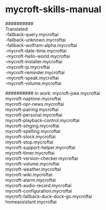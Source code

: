 # mycroft-skills-manual  
##########  
Translated:  
-fallback-query.mycroftai  
-fallback-unknown.mycroftai  
-fallback-wolfram-alpha.mycroftai  
-mycroft-date-time.mycroftai  
-mycroft-hello-world.mycroftai  
-mycroft-installer.mycroftai  
-mycroft-ip.mycroftai  
-mycroft-reminder.mycroftai  
-mycroft-speak.mycroftai  
-mycroft-volume.mycroftai 

##########
In work:
mycroft-joke.mycroftai  
mycroft-naptime.mycroftai  
mycroft-npr-news.mycroftai  
mycroft-pairing.mycroftai  
mycroft-personal.mycroftai  
mycroft-playback-control.mycroftai  
mycroft-singing.mycroftai  
mycroft-spelling.mycroftai  
mycroft-stock.mycroftai  
mycroft-stop.mycroftai  
mycroft-support-helper.mycroftai  
mycroft-timer.mycroftai  
mycroft-version-checker.mycroftai  
mycroft-volume.mycroftai  
mycroft-weather.mycroftai  
mycroft-wiki.mycroftai  
mycroft-alarm.mycroftai  
mycroft-audio-record.mycroftai  
mycroft-configuration.mycroftai  
mycroft-fallback-duck-duck-go.mycroftai  
homeassistant.mycroftai  
